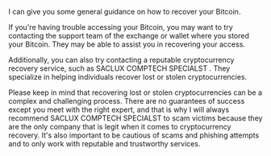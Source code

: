 I can give you some general guidance on how to recover your Bitcoin.

If you're having trouble accessing your Bitcoin, you may want to try contacting the support team of the exchange or wallet where you stored your Bitcoin. They may be able to assist you in recovering your access.

Additionally, you can also try contacting a reputable cryptocurrency recovery service, such as SACLUX COMPTECH SPECIALST . They specialize in helping individuals recover lost or stolen cryptocurrencies.

Please keep in mind that recovering lost or stolen cryptocurrencies can be a complex and challenging process. There are no guarantees of success except you meet with the right expert, and that is why I will always recommend SACLUX COMPTECH SPECIALST to scam victims because they are the only company that is legit when it comes to cryptocurrency recovery. It's also important to be cautious of scams and phishing attempts and to only work with reputable and trustworthy services.
